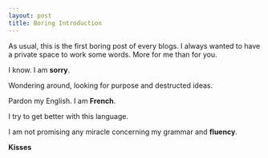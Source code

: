 ```yaml
---
layout: post
title: Boring Introduction
---
```


As usual, this is the first boring post of every blogs. I always wanted to have a private space to work some words. More for me than for you. 

I know. I am **sorry**. 

Wondering around, looking for purpose and destructed ideas. 

Pardon my English. I am **French**.

I try to get better with this language. 

I am not promising any miracle concerning my grammar and **fluency**.

**Kisses**

